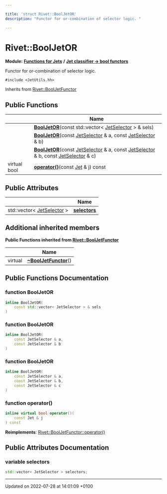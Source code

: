 ```yaml
---

title: 'struct Rivet::BoolJetOR'
description: "Functor for or-combination of selector logic. "

---
```


# Rivet::BoolJetOR

**Module:** **[Functions for Jets](http://example.org/modules/group__jetutils/)** **/** **[Jet classifier -> bool functors](http://example.org/modules/group__jetutils__j2bool/)**



Functor for or-combination of selector logic. 


`#include <JetUtils.hh>`

Inherits from [Rivet::BoolJetFunctor](http://example.org/classes/structrivet_1_1booljetfunctor/)

## Public Functions

|                | Name           |
| -------------- | -------------- |
| | **[BoolJetOR](http://example.org/classes/structrivet_1_1booljetor/#function-booljetor)**(const std::vector< <a href="http://example.org/modules/group__jetutils__j2bool/#using-jetselector">JetSelector</a> > & sels) |
| | **[BoolJetOR](http://example.org/classes/structrivet_1_1booljetor/#function-booljetor)**(const <a href="http://example.org/modules/group__jetutils__j2bool/#using-jetselector">JetSelector</a> & a, const <a href="http://example.org/modules/group__jetutils__j2bool/#using-jetselector">JetSelector</a> & b) |
| | **[BoolJetOR](http://example.org/classes/structrivet_1_1booljetor/#function-booljetor)**(const <a href="http://example.org/modules/group__jetutils__j2bool/#using-jetselector">JetSelector</a> & a, const <a href="http://example.org/modules/group__jetutils__j2bool/#using-jetselector">JetSelector</a> & b, const <a href="http://example.org/modules/group__jetutils__j2bool/#using-jetselector">JetSelector</a> & c) |
| virtual bool | **[operator()](http://example.org/classes/structrivet_1_1booljetor/#function-operator())**(const <a href="http://example.org/classes/classrivet_1_1jet/">Jet</a> & j) const |

## Public Attributes

|                | Name           |
| -------------- | -------------- |
| std::vector< <a href="http://example.org/modules/group__jetutils__j2bool/#using-jetselector">JetSelector</a> > | **[selectors](http://example.org/classes/structrivet_1_1booljetor/#variable-selectors)**  |

## Additional inherited members

**Public Functions inherited from [Rivet::BoolJetFunctor](http://example.org/classes/structrivet_1_1booljetfunctor/)**

|                | Name           |
| -------------- | -------------- |
| virtual | **[~BoolJetFunctor](http://example.org/classes/structrivet_1_1booljetfunctor/#function-~booljetfunctor)**() |


## Public Functions Documentation

### function BoolJetOR

```cpp
inline BoolJetOR(
    const std::vector< JetSelector > & sels
)
```


### function BoolJetOR

```cpp
inline BoolJetOR(
    const JetSelector & a,
    const JetSelector & b
)
```


### function BoolJetOR

```cpp
inline BoolJetOR(
    const JetSelector & a,
    const JetSelector & b,
    const JetSelector & c
)
```


### function operator()

```cpp
inline virtual bool operator()(
    const Jet & j
) const
```


**Reimplements**: [Rivet::BoolJetFunctor::operator()](http://example.org/classes/structrivet_1_1booljetfunctor/#function-operator())


## Public Attributes Documentation

### variable selectors

```cpp
std::vector< JetSelector > selectors;
```


-------------------------------

Updated on 2022-07-28 at 14:01:09 +0100
